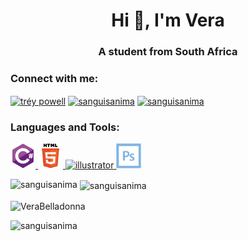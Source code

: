 <h1 align="center">Hi 👋, I'm Vera</h1>
<h3 align="center">A student from South Africa</h3>


<h3 align="left">Connect with me:</h3>
<p align="left">
<a href="https://www.linkedin.com/in/tr%C3%A9y-powell-09705a190/" target="blank"><img align="center" src="https://raw.githubusercontent.com/rahuldkjain/github-profile-readme-generator/master/src/images/icons/Social/linked-in-alt.svg" alt="tréy powell" height="30" width="40" /></a>
<a href="https://codepen.io/sanguisanima" target="blank"><img align="center" src="https://raw.githubusercontent.com/rahuldkjain/github-profile-readme-generator/master/src/images/icons/Social/codepen.svg" alt="sanguisanima" height="30" width="40" /></a>
<a href="https://www.freecodecamp.org/sanguisanima" target="blank"><img align="center" src="https://raw.githubusercontent.com/gist/Deftwun/e3756a8b518cbb354425/raw/6584db8babd6cbc4ecb35ed36f0d184a506b979e/free-code-camp-logo.svg" alt="sanguisanima" height="30" width="40" /></a>
</p>
<p align="left">
<h3 align="left">Languages and Tools:</h3>
<p align="left"> <a href="https://www.w3schools.com/cs/" target="_blank"> <img src="https://raw.githubusercontent.com/devicons/devicon/master/icons/csharp/csharp-original.svg" alt="csharp" width="40" height="40"/> </a> <a href="https://www.w3.org/html/" target="_blank"> <img src="https://raw.githubusercontent.com/devicons/devicon/master/icons/html5/html5-original-wordmark.svg" alt="html5" width="40" height="40"/> </a> <a href="https://www.adobe.com/in/products/illustrator.html" target="_blank"> <img src="https://www.vectorlogo.zone/logos/adobe_illustrator/adobe_illustrator-icon.svg" alt="illustrator" width="40" height="40"/> </a> <a href="https://www.photoshop.com/en" target="_blank"> <img src="https://raw.githubusercontent.com/devicons/devicon/master/icons/photoshop/photoshop-line.svg" alt="photoshop" width="40" height="40"/> </a> </p>

<p><img align="left" src="https://github.com/SanguisAnima/GitHub-Stats/blob/output/generated/languages.svg" alt="sanguisanima" /></p>

<p>&nbsp;<img align="center" src="https://github.com/SanguisAnima/GitHub-Stats/blob/output/generated/overview.svg" alt="sanguisanima" /></p>

<p><img align="center" src="http://github-readme-streak-stats.herokuapp.com?user=VeraBelladonna -7&background=DD272700&currStreakNum=7B8B8B&sideNums=7B8B8B&currStreakLabel=7B8B8B&sideLabels=7B8B8B&dates=7B8B8B" alt="VeraBelladonna" /></p>

<p align="left"> <img src="https://komarev.com/ghpvc/?username=sanguisanima&label=Profile%20views&color=0e75b6&style=flat" alt="sanguisanima" /> </p>
